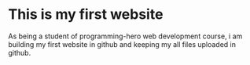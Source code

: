 # This is my first website

As being a student of programming-hero web development course, i am building my first website in github and keeping my all files uploaded in github.